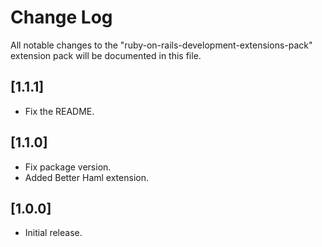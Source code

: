# Change Log

All notable changes to the "ruby-on-rails-development-extensions-pack" extension pack will be documented in this file.

## [1.1.1]

- Fix the README.

## [1.1.0]

- Fix package version.
- Added Better Haml extension.

## [1.0.0]

- Initial release.
